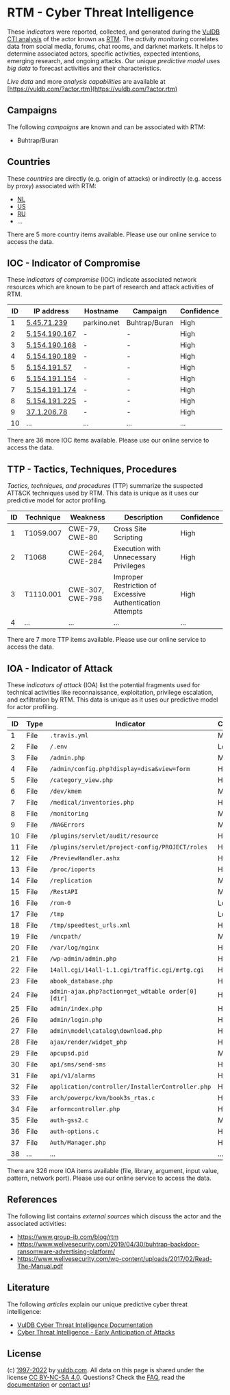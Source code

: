 # RTM - Cyber Threat Intelligence

These _indicators_ were reported, collected, and generated during the [VulDB CTI analysis](https://vuldb.com/?kb.cti) of the actor known as [RTM](https://vuldb.com/?actor.rtm). The _activity monitoring_ correlates data from social media, forums, chat rooms, and darknet markets. It helps to determine associated actors, specific activities, expected intentions, emerging research, and ongoing attacks. Our unique _predictive model_ uses _big data_ to forecast activities and their characteristics.

_Live data_ and more _analysis capabilities_ are available at [https://vuldb.com/?actor.rtm](https://vuldb.com/?actor.rtm)

## Campaigns

The following _campaigns_ are known and can be associated with RTM:

* Buhtrap/Buran

## Countries

These _countries_ are directly (e.g. origin of attacks) or indirectly (e.g. access by proxy) associated with RTM:

* [NL](https://vuldb.com/?country.nl)
* [US](https://vuldb.com/?country.us)
* [RU](https://vuldb.com/?country.ru)
* ...

There are 5 more country items available. Please use our online service to access the data.

## IOC - Indicator of Compromise

These _indicators of compromise_ (IOC) indicate associated network resources which are known to be part of research and attack activities of RTM.

ID | IP address | Hostname | Campaign | Confidence
-- | ---------- | -------- | -------- | ----------
1 | [5.45.71.239](https://vuldb.com/?ip.5.45.71.239) | parkino.net | Buhtrap/Buran | High
2 | [5.154.190.167](https://vuldb.com/?ip.5.154.190.167) | - | - | High
3 | [5.154.190.168](https://vuldb.com/?ip.5.154.190.168) | - | - | High
4 | [5.154.190.189](https://vuldb.com/?ip.5.154.190.189) | - | - | High
5 | [5.154.191.57](https://vuldb.com/?ip.5.154.191.57) | - | - | High
6 | [5.154.191.154](https://vuldb.com/?ip.5.154.191.154) | - | - | High
7 | [5.154.191.174](https://vuldb.com/?ip.5.154.191.174) | - | - | High
8 | [5.154.191.225](https://vuldb.com/?ip.5.154.191.225) | - | - | High
9 | [37.1.206.78](https://vuldb.com/?ip.37.1.206.78) | - | - | High
10 | ... | ... | ... | ...

There are 36 more IOC items available. Please use our online service to access the data.

## TTP - Tactics, Techniques, Procedures

_Tactics, techniques, and procedures_ (TTP) summarize the suspected ATT&CK techniques used by RTM. This data is unique as it uses our predictive model for actor profiling.

ID | Technique | Weakness | Description | Confidence
-- | --------- | -------- | ----------- | ----------
1 | T1059.007 | CWE-79, CWE-80 | Cross Site Scripting | High
2 | T1068 | CWE-264, CWE-284 | Execution with Unnecessary Privileges | High
3 | T1110.001 | CWE-307, CWE-798 | Improper Restriction of Excessive Authentication Attempts | High
4 | ... | ... | ... | ...

There are 7 more TTP items available. Please use our online service to access the data.

## IOA - Indicator of Attack

These _indicators of attack_ (IOA) list the potential fragments used for technical activities like reconnaissance, exploitation, privilege escalation, and exfiltration by RTM. This data is unique as it uses our predictive model for actor profiling.

ID | Type | Indicator | Confidence
-- | ---- | --------- | ----------
1 | File | `.travis.yml` | Medium
2 | File | `/.env` | Low
3 | File | `/admin.php` | Medium
4 | File | `/admin/config.php?display=disa&view=form` | High
5 | File | `/category_view.php` | High
6 | File | `/dev/kmem` | Medium
7 | File | `/medical/inventories.php` | High
8 | File | `/monitoring` | Medium
9 | File | `/NAGErrors` | Medium
10 | File | `/plugins/servlet/audit/resource` | High
11 | File | `/plugins/servlet/project-config/PROJECT/roles` | High
12 | File | `/PreviewHandler.ashx` | High
13 | File | `/proc/ioports` | High
14 | File | `/replication` | Medium
15 | File | `/RestAPI` | Medium
16 | File | `/rom-0` | Low
17 | File | `/tmp` | Low
18 | File | `/tmp/speedtest_urls.xml` | High
19 | File | `/uncpath/` | Medium
20 | File | `/var/log/nginx` | High
21 | File | `/wp-admin/admin.php` | High
22 | File | `14all.cgi/14all-1.1.cgi/traffic.cgi/mrtg.cgi` | High
23 | File | `abook_database.php` | High
24 | File | `admin-ajax.php?action=get_wdtable order[0][dir]` | High
25 | File | `admin/index.php` | High
26 | File | `admin/login.php` | High
27 | File | `admin\model\catalog\download.php` | High
28 | File | `ajax/render/widget_php` | High
29 | File | `apcupsd.pid` | Medium
30 | File | `api/sms/send-sms` | High
31 | File | `api/v1/alarms` | High
32 | File | `application/controller/InstallerController.php` | High
33 | File | `arch/powerpc/kvm/book3s_rtas.c` | High
34 | File | `arformcontroller.php` | High
35 | File | `auth-gss2.c` | Medium
36 | File | `auth-options.c` | High
37 | File | `Auth/Manager.php` | High
38 | ... | ... | ...

There are 326 more IOA items available (file, library, argument, input value, pattern, network port). Please use our online service to access the data.

## References

The following list contains _external sources_ which discuss the actor and the associated activities:

* https://www.group-ib.com/blog/rtm
* https://www.welivesecurity.com/2019/04/30/buhtrap-backdoor-ransomware-advertising-platform/
* https://www.welivesecurity.com/wp-content/uploads/2017/02/Read-The-Manual.pdf

## Literature

The following _articles_ explain our unique predictive cyber threat intelligence:

* [VulDB Cyber Threat Intelligence Documentation](https://vuldb.com/?kb.cti)
* [Cyber Threat Intelligence - Early Anticipation of Attacks](https://www.scip.ch/en/?labs.20201022)

## License

(c) [1997-2022](https://vuldb.com/?kb.changelog) by [vuldb.com](https://vuldb.com/?kb.about). All data on this page is shared under the license [CC BY-NC-SA 4.0](https://creativecommons.org/licenses/by-nc-sa/4.0/). Questions? Check the [FAQ](https://vuldb.com/?kb.faq), read the [documentation](https://vuldb.com/?kb) or [contact us](https://vuldb.com/?contact)!
